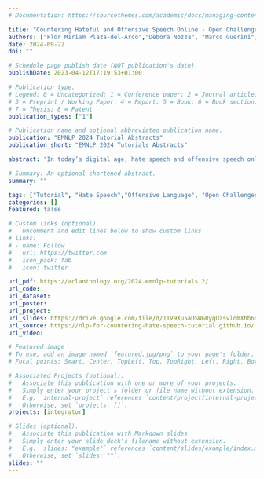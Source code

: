 ```yaml
---
# Documentation: https://sourcethemes.com/academic/docs/managing-content/

title: "Countering Hateful and Offensive Speech Online - Open Challenges"
authors: ["Flor Miriam Plaza-del-Arco","Debora Nozza", "Marco Guerini", "Jeffrey Sorensen", "Marcos Zampieri"]
date: 2024-09-22
doi: ""

# Schedule page publish date (NOT publication's date).
publishDate: 2023-04-12T17:19:53+01:00

# Publication type.
# Legend: 0 = Uncategorized; 1 = Conference paper; 2 = Journal article;
# 3 = Preprint / Working Paper; 4 = Report; 5 = Book; 6 = Book section;
# 7 = Thesis; 8 = Patent
publication_types: ["1"]

# Publication name and optional abbreviated publication name.
publication: "EMNLP 2024 Tutorial Abstracts"
publication_short: "EMNLP 2024 Tutorials Abstracts"

abstract: "In today’s digital age, hate speech and offensive speech online pose a significant challenge to maintaining respectful and inclusive online environments. This tutorial aims to provide attendees with a comprehensive understanding of the field by delving into essential dimensions such as multilingualism, counter-narrative generation, a hands-on session with one of the most popular APIs for detecting hate speech, fairness, and ethics in AI, and the use of recent advanced approaches. In addition, the tutorial aims to foster collaboration and inspire participants to create safer online spaces by detecting and mitigating hate speech."

# Summary. An optional shortened abstract.
summary: ""

tags: ["Tutorial", "Hate Speech","Offensive Language", "Open Challenges", "Large Language Models"]
categories: []
featured: false

# Custom links (optional).
#   Uncomment and edit lines below to show custom links.
# links:
# - name: Follow
#   url: https://twitter.com
#   icon_pack: fab
#   icon: twitter

url_pdf: https://aclanthology.org/2024.emnlp-tutorials.2/
url_code: 
url_dataset:
url_poster:
url_project: 
url_slides: https://drive.google.com/file/d/1IV9Xu5aOSWGRyqUzsvldmXhb6dLBDIie/view
url_source: https://nlp-for-countering-hate-speech-tutorial.github.io/
url_video:

# Featured image
# To use, add an image named `featured.jpg/png` to your page's folder.
# Focal points: Smart, Center, TopLeft, Top, TopRight, Left, Right, BottomLeft, Bottom, BottomRight.

# Associated Projects (optional).
#   Associate this publication with one or more of your projects.
#   Simply enter your project's folder or file name without extension.
#   E.g. `internal-project` references `content/project/internal-project/index.md`.
#   Otherwise, set `projects: []`.
projects: [integrator]

# Slides (optional).
#   Associate this publication with Markdown slides.
#   Simply enter your slide deck's filename without extension.
#   E.g. `slides: "example"` references `content/slides/example/index.md`.
#   Otherwise, set `slides: ""`.
slides: ""
---
```

